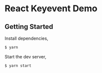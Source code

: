 # React Keyevent Demo

## Getting Started

Install dependencies,

```bash
$ yarn
```

Start the dev server,

```bash
$ yarn start
```
